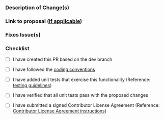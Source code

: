 ### Description of Change(s)

### Link to proposal ([if applicable](https://openusd.org/release/contributing_to_usd.html#step-1-get-consensus-for-major-changes))

### Fixes Issue(s)

### Checklist

- [ ] I have created this PR based on the dev branch

- [ ] I have followed the [coding conventions](https://openusd.org/release/api/_page__coding__guidelines.html)

- [ ] I have added unit tests that exercise this functionality (Reference: 
  [testing guidelines](https://openusd.org/release/api/_page__testing__guidelines.html))

- [ ] I have verified that all unit tests pass with the proposed changes

- [ ] I have submitted a signed Contributor License Agreement (Reference: 
  [Contributor License Agreement instructions](https://openusd.org/release/contributing_to_usd.html#contributor-license-agreement))
